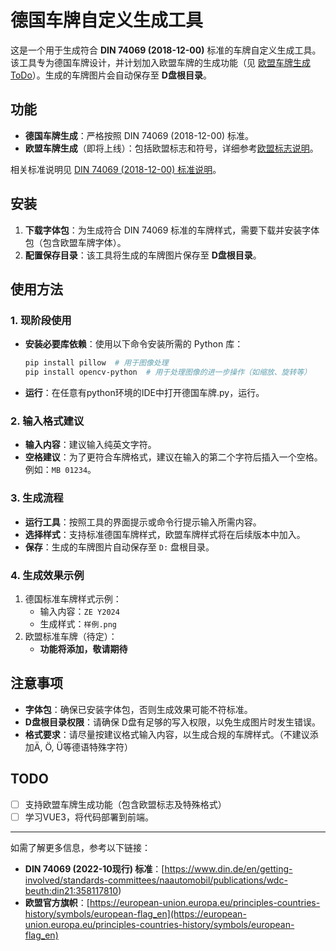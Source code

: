# 德国车牌自定义生成工具

这是一个用于生成符合 **DIN 74069 (2018-12-00)** 标准的车牌自定义生成工具。该工具专为德国车牌设计，并计划加入欧盟车牌的生成功能（见 [欧盟车牌生成 ToDo](https://european-union.europa.eu/principles-countries-history/symbols/european-flag_en)）。生成的车牌图片会自动保存至 **D盘根目录**。

## 功能

- **德国车牌生成**：严格按照 DIN 74069 (2018-12-00) 标准。
- **欧盟车牌生成**（即将上线）：包括欧盟标志和符号，详细参考[欧盟标志说明](https://european-union.europa.eu/principles-countries-history/symbols/european-flag_en)。

相关标准说明见 [DIN 74069 (2018-12-00) 标准说明](https://www.doc88.com/p-7846461525879.html)。

## 安装

1. **下载字体包**：为生成符合 DIN 74069 标准的车牌样式，需要下载并安装字体包（包含欧盟车牌字体）。
2. **配置保存目录**：该工具将生成的车牌图片保存至 **D盘根目录**。

## 使用方法

### 1. 现阶段使用

   - **安装必要库依赖**：使用以下命令安装所需的 Python 库：
     ```bash
     pip install pillow  # 用于图像处理
     pip install opencv-python  # 用于处理图像的进一步操作（如缩放、旋转等）
     ```
   - **运行**：在任意有python环境的IDE中打开德国车牌.py，运行。

### 2. 输入格式建议
   - **输入内容**：建议输入纯英文字符。
   - **空格建议**：为了更符合车牌格式，建议在输入的第二个字符后插入一个空格。例如：`MB 01234`。

### 3. 生成流程
   - **运行工具**：按照工具的界面提示或命令行提示输入所需内容。
   - **选择样式**：支持标准德国车牌样式，欧盟车牌样式将在后续版本中加入。
   - **保存**：生成的车牌图片自动保存至 `D:` 盘根目录。

### 4. 生成效果示例

1. 德国标准车牌样式示例：
   - 输入内容：`ZE Y2024`
   - 生成样式：`样例.png`
2. 欧盟标准车牌（待定）：
   - **功能将添加，敬请期待**

## 注意事项

- **字体包**：确保已安装字体包，否则生成效果可能不符标准。
- **D盘根目录权限**：请确保 D盘有足够的写入权限，以免生成图片时发生错误。
- **格式要求**：请尽量按建议格式输入内容，以生成合规的车牌样式。（不建议添加Ä, Ö, Ü等德语特殊字符）

## TODO

- [ ] 支持欧盟车牌生成功能（包含欧盟标志及特殊格式）
- [ ] 学习VUE3，将代码部署到前端。

---

如需了解更多信息，参考以下链接：
- **DIN 74069 (2022-10现行) 标准**：[https://www.din.de/en/getting-involved/standards-committees/naautomobil/publications/wdc-beuth:din21:358117810)
- **欧盟官方旗帜**：[https://european-union.europa.eu/principles-countries-history/symbols/european-flag_en](https://european-union.europa.eu/principles-countries-history/symbols/european-flag_en)

